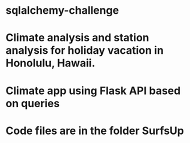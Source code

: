 # sqlalchemy-challenge
# Climate analysis and station analysis for holiday vacation in Honolulu, Hawaii.
# Climate app using Flask API based on queries
# Code files are in the folder SurfsUp
